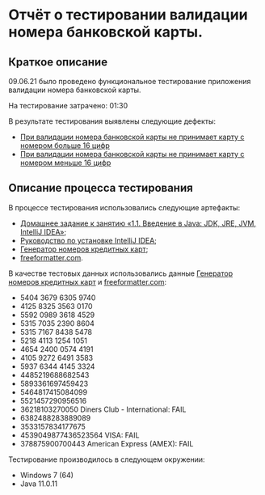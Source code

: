 # Отчёт о тестировании валидации номера банковской карты.

## Краткое описание

09.06.21 было проведено функциональное тестирование приложения валидации номера банковской карты.

На тестирование затрачено: 01:30

В результате тестирования выявлены следующие дефекты:
* [При валидации номера банковской карты не принимает карту с номером больше 16 цифр](https://github.com/ElenaGorshenina/Java1.1/issues/1)
* [При валидации номера банковской карты не принимает карту с номером меньше 16 цифр](https://github.com/ElenaGorshenina/Java1.1/issues/2)

## Описание процесса тестирования

В процессе тестирования использовались следующие артефакты:
* [Домашнее задание к занятию «1.1. Введение в Java: JDK, JRE, JVM, IntelliJ IDEA»](https://github.com/netology-code/javaqa-homeworks/tree/master/intro);
* [Руководство по установке IntelliJ IDEA](https://github.com/netology-code/javaqa-homeworks/blob/master/intro/idea.md);
* [Генератор номеров кредитных карт](https://cartoved.ru/common/generator-kreditnyh-kart.html); 
* [freeformatter.com](https://www.freeformatter.com/credit-card-number-generator-validator.html).

В качестве тестовых данных использовались данные [Генератор номеров кредитных карт](https://cartoved.ru/common/generator-kreditnyh-kart.html) и [freeformatter.com](https://www.freeformatter.com/credit-card-number-generator-validator.html):
* 5404 3679 6305 9740
* 4125 8325 3563 0170
* 5592 0989 3618 4529
* 5315 7035 2390 8604 
* 5315 7167 8438 5478
* 5218 4113 1254 1051
* 4654 2400 0574 4191 
* 4105 9272 6491 3583
* 5937 6344 4145 3324
* 4485219688682543
* 5893361697459423
* 5464817415084099
* 5521457290956516
* 36218103270050 Diners Club - International: FAIL
* 6382488283889089
* 3533157834177675
* 4539049877436523564 VISA: FAIL
* 378875900700443 American Express (AMEX): FAIL

Тестирование производилось в следующем окружении:
* Windows 7 (64)
* Java 11.0.11

